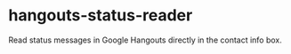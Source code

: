 # hangouts-status-reader
Read status messages in Google Hangouts directly in the contact info box.
<!--
,
"background": {
    "scripts": ["background.js"],
    "persistent": true
}
-->
